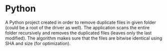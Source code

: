 # Python
A Python project created in order to remove duplicate files in given folder (could be a root of the driver as well). 
The application scans the entire folder recursively and removes the duplicated files (leaves only the last modified).
The algorithm makes sure that the files are bitwise identical using SHA and size (for optimization).
